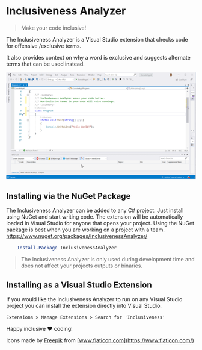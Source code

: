 # Inclusiveness Analyzer

> Make your code inclusive!

The Inclusiveness Analyzer is a Visual Studio extension that checks code for offensive /exclusive terms.

It also provides context on why a word is exclusive and suggests alternate terms that can be used instead.

![Intro clip](docs/assets/intro.gif)

## Installing via the NuGet Package

The Inclusiveness Analyzer can be added to any C# project. Just install using NuGet and start writing code. The extension will be automatically loaded in Visual Studio for anyone that opens your project. Using the NuGet package is best when you are working on a project with a team. 
<https://www.nuget.org/packages/InclusivenessAnalyzer/>

```powershell
    Install-Package InclusivenessAnalyzer
```

> The Inclusiveness Analyzer is only used during development time and does not affect your projects outputs or binaries.

## Installing as a Visual Studio Extension

If you would like the Inclusiveness Analyzer to run on any Visual Studio project you can install the extension directly into Visual Studio.

```
Extensions > Manage Extensions > Search for 'Inclusiveness'
```

Happy inclusive :heart: coding!

Icons made by [Freepik](https://www.flaticon.com/authors/freepik) from [www.flaticon.com](https://www.flaticon.com/)
